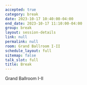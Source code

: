 ```yaml
---
accepted: true
category: break
date: 2023-10-17 10:40:00-04:00
end_date: 2023-10-17 11:10:00-04:00
group: break
layout: session-details
link: null
permalink: null
room: Grand Ballroom I-II
schedule_layout: full
sitemap: false
talk_slot: full
title: Break
---
```


Grand Ballroom I-II
